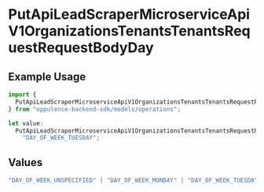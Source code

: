 # PutApiLeadScraperMicroserviceApiV1OrganizationsTenantsTenantsRequestRequestBodyDay

## Example Usage

```typescript
import {
  PutApiLeadScraperMicroserviceApiV1OrganizationsTenantsTenantsRequestRequestBodyDay,
} from "oppulence-backend-sdk/models/operations";

let value:
  PutApiLeadScraperMicroserviceApiV1OrganizationsTenantsTenantsRequestRequestBodyDay =
    "DAY_OF_WEEK_TUESDAY";
```

## Values

```typescript
"DAY_OF_WEEK_UNSPECIFIED" | "DAY_OF_WEEK_MONDAY" | "DAY_OF_WEEK_TUESDAY" | "DAY_OF_WEEK_WEDNESDAY" | "DAY_OF_WEEK_THURSDAY" | "DAY_OF_WEEK_FRIDAY" | "DAY_OF_WEEK_SATURDAY" | "DAY_OF_WEEK_SUNDAY"
```